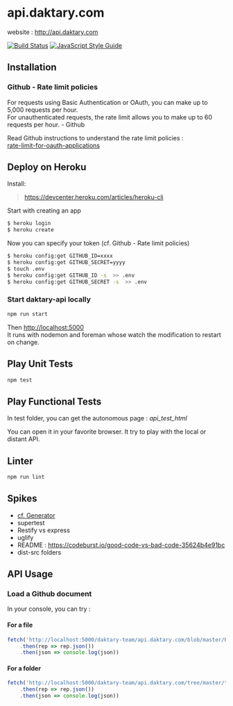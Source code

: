 # api.daktary.com

website : http://api.daktary.com

[![Build Status](https://travis-ci.org/daktary-team/api.daktary.com.svg?branch=master)](https://travis-ci.org/daktary-team/api.daktary.com)
[![JavaScript Style Guide](https://img.shields.io/badge/code_style-standard-brightgreen.svg)](https://standardjs.com)

## Installation

### Github - Rate limit policies

For requests using Basic Authentication or OAuth, you can make up to 5,000 requests per hour.  
For unauthenticated requests, the rate limit allows you to make up to 60 requests per hour. - Github

Read Github instructions to understand the rate limit policies :  
[rate-limit-for-oauth-applications](https://developer.github.com/v3/#increasing-the-unauthenticated-rate-limit-for-oauth-applications)

## Deploy on Heroku

Install: 
> https://devcenter.heroku.com/articles/heroku-cli

Start with creating an app

```bash
$ heroku login
$ heroku create
```

Now you can specify your token (cf. Github - Rate limit policies)

```bash
$ heroku config:get GITHUB_ID=xxxx
$ heroku config:get GITHUB_SECRET=yyyy
$ touch .env
$ heroku config:get GITHUB_ID -s  >> .env
$ heroku config:get GITHUB_SECRET -s  >> .env
```

### Start daktary-api locally

```bash
npm run start
```

Then [http://localhost:5000](http://localhost:5000)  
It runs with nodemon and foreman whose watch the modification to restart on change.

## Play Unit Tests

```bash
npm test
```

## Play Functional Tests

In test folder, you can get the autonomous page : *api_test_html*

You can open it in your favorite browser. It try to play with the local or distant API.

## Linter

```bash
npm run lint
```

## Spikes
- [cf. Generator](https://github.com/DrkSephy/es6-cheatsheet)
- supertest
- Restify vs express
- uglify
- README : https://codeburst.io/good-code-vs-bad-code-35624b4e91bc
- dist-src folders

## API Usage

### Load a Github document

In your console, you can try :

#### For a file
```JavaScript
fetch('http://localhost:5000/daktary-team/api.daktary.com/blob/master/README.md')
    .then(rep => rep.json())
    .then(json => console.log(json))
```

#### For a folder
```JavaScript
fetch('http://localhost:5000/daktary-team/api.daktary.com/tree/master/test')
    .then(rep => rep.json())
    .then(json => console.log(json))
```
